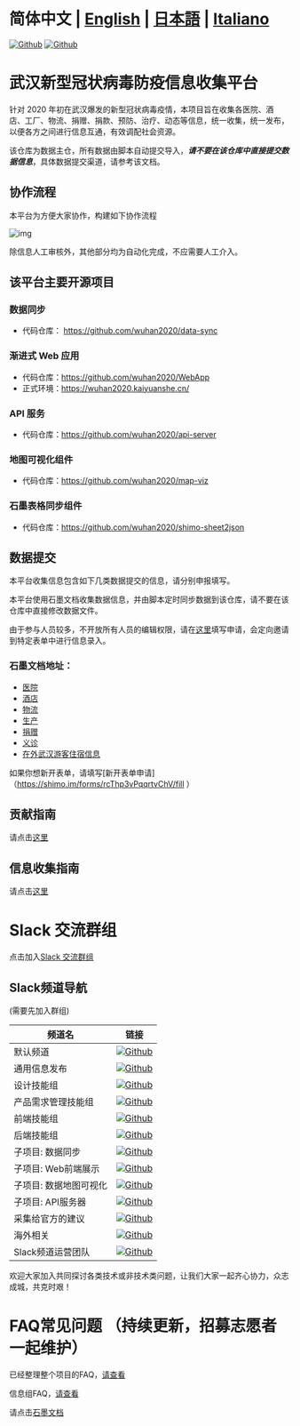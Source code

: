 # 简体中文 | [English](./README_EN.md) | [日本語](./README_JP.md) | [Italiano](./README_IT.md)

[![Github](https://img.shields.io/badge/wuhan2020-官方公告-green.svg?style=for-the-badge&colorB=red)](https://wuhan2020.github.io/) [![Github](https://img.shields.io/badge/wuhan2020-OFFICIAL%20ANNOUNCEMENT-green.svg?style=for-the-badge&colorB=red)](https://wuhan2020.github.io/)

# 武汉新型冠状病毒防疫信息收集平台

针对 2020 年初在武汉爆发的新型冠状病毒疫情，本项目旨在收集各医院、酒店、工厂、物流、捐赠、捐款、预防、治疗、动态等信息，统一收集，统一发布，以便各方之间进行信息互通，有效调配社会资源。

该仓库为数据主仓，所有数据由脚本自动提交导入，**_请不要在该仓库中直接提交数据信息_**，具体数据提交渠道，请参考该文档。

## 协作流程

本平台为方便大家协作，构建如下协作流程

![img](http://www.plantuml.com/plantuml/png/RP31Jkf068NtynIJkMiImf85uQxGdT4d6DfH6akRj5EDEqb4H2MO420HerOn4arQZT5e0NcPcIckU0NR3bqOtJKzttyotodQ55lKgUg0QbGdSDUfO2ENpMKXRxNPz4AyriBH2G1OeQO57PjODiGsHABx95gUQ9-npy5ylxwO7B7nc4sxB0WMaoQ2_zQ92XHJrub2DTEmeLtHgcPo6bwzy9kHw3M4UukMnTXHDPgat7F5zJkVzSN1B2gEcaeM8GPGCSLbR1EufT6AKqxOaaPNea_v5ZRkyA23036eHlTW6IlRn50Jxl_QAjmWrWwnqhgKshHCWwOORxR2H__B_GW7tjz2G0wGAKYTF4HivegQ7-yG316G6fbVUMpaNI8WHuXpQH41Cf8Ozyv5_stUUE378-vFUFqE0I39-2XrogVpIrwIop_n0gbwfY3zVfoq_Vdz8J_jyUTkE0mGA4QfKzM_0G00)

除信息人工审核外，其他部分均为自动化完成，不应需要人工介入。

## 该平台主要开源项目

### 数据同步

- 代码仓库： https://github.com/wuhan2020/data-sync

### 渐进式 Web 应用

- 代码仓库：https://github.com/wuhan2020/WebApp
- 正式环境：https://wuhan2020.kaiyuanshe.cn/

### API 服务

- 代码仓库：https://github.com/wuhan2020/api-server

### 地图可视化组件

- 代码仓库：https://github.com/wuhan2020/map-viz

### 石墨表格同步组件

- 代码仓库：https://github.com/wuhan2020/shimo-sheet2json

## 数据提交

本平台收集信息包含如下几类数据提交的信息，请分别申报填写。

本平台使用石墨文档收集数据信息，并由脚本定时同步数据到该仓库，请不要在该仓库中直接修改数据文件。

由于参与人员较多，不开放所有人员的编辑权限，请在[这里](https://shimo.im/forms/YVJkGrGCWwQPTpqY/fill)填写申请，会定向邀请到特定表单中进行信息录入。

### 石墨文档地址：

- [医院](https://shimo.im/sheets/q6WP3DpKKgVW63Pr/4WbFN/ )
- [酒店](https://shimo.im/sheets/Hd9C3QytrJK3RWxG/z1rye/)
- [物流](https://shimo.im/sheets/RTHXp3ghtKXY3GcC/MODOC/)
- [生产](https://shimo.im/sheets/pchvJ6ddyRHHdXtv/MODOC/)
- [捐赠](https://shimo.im/sheets/W3gxW6cwkYTDY6DD/)
- [义诊](https://shimo.im/sheets/JgXjYCJJTRQxJ3GP/MODOC/)
- [在外武汉游客住宿信息](https://shimo.im/sheets/pdHRcXyKqJdqPyGJ/MODOC/)

如果你想新开表单，请填写[新开表单申请]（https://shimo.im/forms/rcThp3vPqqrtvChV/fill ）


## 贡献指南

请点击[这里](./CONTRIBUTING.md)

## 信息收集指南
请点击[这里](./INFORMATION_GUIDE.md)


# Slack 交流群组
点击加入[Slack 交流群组](https://join.slack.com/t/wuhan2020/shared_invite/enQtOTI2NTU1NzU3MTM2LWQ1YjIzMDllYjYzYTE1OTNhMWU4OTZkOGYzOGJhOWM2MzdlMjgwMmZiOWEzYTQwNmJkZDI4OWRmM2Q2ZDM1MTc)

## Slack频道导航
(需要先加入群组)

| 频道名     | 链接      |
|-----------|----------|
| 默认频道               | [![Github](https://img.shields.io/badge/Slack%20Channel-%23anti--2019--ncov-green.svg?style=flat-square&colorB=blue)](https://app.slack.com/client/TT5U1VCPQ/CSS83MZUK)              |
| 通用信息发布           | [![Github](https://img.shields.io/badge/Slack%20Channel-%23general-green.svg?style=flat-square&colorB=blue)](https://app.slack.com/client/TT5U1VCPQ/CSTGKFRCH)                       |
| 设计技能组             | [![Github](https://img.shields.io/badge/Slack%20Channel-%23team--designer-green.svg?style=flat-square&colorB=blue)](https://app.slack.com/client/TT5U1VCPQ/CT70SHJQ0)                |
| 产品需求管理技能组     | [![Github](https://img.shields.io/badge/Slack%20Channel-%23team--requirement--management-green.svg?style=flat-square&colorB=blue)](https://app.slack.com/client/TT5U1VCPQ/CT99VDWS2) |
| 前端技能组             | [![Github](https://img.shields.io/badge/Slack%20Channel-%23team--frontend-green.svg?style=flat-square&colorB=blue)](https://app.slack.com/client/TT5U1VCPQ/CT93L48H5)                |
| 后端技能组             | [![Github](https://img.shields.io/badge/Slack%20Channel-%23team--backend-green.svg?style=flat-square&colorB=blue)](https://app.slack.com/client/TT5U1VCPQ/CT93MCEJK)                 |
| 子项目: 数据同步       | [![Github](https://img.shields.io/badge/Slack%20Channel-%23proj--data--sync-green.svg?style=flat-square&colorB=blue)](https://app.slack.com/client/TT5U1VCPQ/CT4AV807P)              |
| 子项目: Web前端展示    | [![Github](https://img.shields.io/badge/Slack%20Channel-%23proj--front--pages-green.svg?style=flat-square&colorB=blue)](https://app.slack.com/client/TT5U1VCPQ/CSTPXN533)            |
| 子项目: 数据地图可视化 | [![Github](https://img.shields.io/badge/Slack%20Channel-%23proj--map--visualization-green.svg?style=flat-square&colorB=blue)](https://app.slack.com/client/TT5U1VCPQ/CT6HW3X8E)      |
| 子项目: API服务器      | [![Github](https://img.shields.io/badge/Slack%20Channel-%23api--server-green.svg?style=flat-square&colorB=blue)](https://app.slack.com/client/TT5U1VCPQ/CT3V5CDKJ)                   |
| 采集给官方的建议       | [![Github](https://img.shields.io/badge/Slack%20Channel-%23help--advisement-green.svg?style=flat-square&colorB=blue)](https://app.slack.com/client/TT5U1VCPQ/CT7AABP53)              |
| 海外相关               | [![Github](https://img.shields.io/badge/Slack%20Channel-%23team--overseas-green.svg?style=flat-square&colorB=blue)](https://app.slack.com/client/TT5U1VCPQ/CTAM5R65U)                |
| Slack频道运营团队      | [![Github](https://img.shields.io/badge/Slack%20Channel-%23proj--operation-green.svg?style=flat-square&colorB=blue)](https://app.slack.com/client/TT5U1VCPQ/CSX1X74M9)               |

欢迎大家加入共同探讨各类技术或非技术类问题，让我们大家一起齐心协力，众志成城，共克时艰！

# FAQ常见问题 （持续更新，招募志愿者一起维护）

已经整理整个项目的FAQ，[请查看](./FAQ.md)

信息组FAQ，[请查看](https://shimo.im/docs/JqX9CvrqphPV9T3J/)

请点击[石墨文档](https://shimo.im/docs/DdWvXvtvpxrqrJ83)
